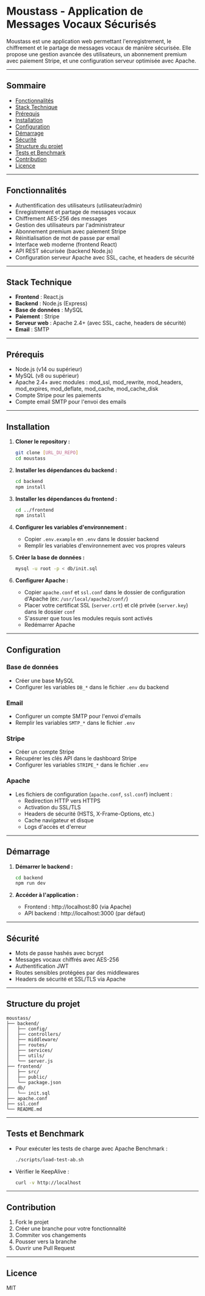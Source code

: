 # Moustass - Application de Messages Vocaux Sécurisés

Moustass est une application web permettant l'enregistrement, le chiffrement et le partage de messages vocaux de manière sécurisée. Elle propose une gestion avancée des utilisateurs, un abonnement premium avec paiement Stripe, et une configuration serveur optimisée avec Apache.

---

## Sommaire

- [Fonctionnalités](#fonctionnalités)
- [Stack Technique](#stack-technique)
- [Prérequis](#prérequis)
- [Installation](#installation)
- [Configuration](#configuration)
- [Démarrage](#démarrage)
- [Sécurité](#sécurité)
- [Structure du projet](#structure-du-projet)
- [Tests et Benchmark](#tests-et-benchmark)
- [Contribution](#contribution)
- [Licence](#licence)

---

## Fonctionnalités

- Authentification des utilisateurs (utilisateur/admin)
- Enregistrement et partage de messages vocaux
- Chiffrement AES-256 des messages
- Gestion des utilisateurs par l'administrateur
- Abonnement premium avec paiement Stripe
- Réinitialisation de mot de passe par email
- Interface web moderne (frontend React)
- API REST sécurisée (backend Node.js)
- Configuration serveur Apache avec SSL, cache, et headers de sécurité

---

## Stack Technique

- **Frontend** : React.js
- **Backend** : Node.js (Express)
- **Base de données** : MySQL
- **Paiement** : Stripe
- **Serveur web** : Apache 2.4+ (avec SSL, cache, headers de sécurité)
- **Email** : SMTP

---

## Prérequis

- Node.js (v14 ou supérieur)
- MySQL (v8 ou supérieur)
- Apache 2.4+ avec modules : mod_ssl, mod_rewrite, mod_headers, mod_expires, mod_deflate, mod_cache, mod_cache_disk
- Compte Stripe pour les paiements
- Compte email SMTP pour l'envoi des emails

---

## Installation

1. **Cloner le repository :**
   ```bash
   git clone [URL_DU_REPO]
   cd moustass
   ```

2. **Installer les dépendances du backend :**
   ```bash
   cd backend
   npm install
   ```

3. **Installer les dépendances du frontend :**
   ```bash
   cd ../frontend
   npm install
   ```

4. **Configurer les variables d'environnement :**
   - Copier `.env.example` en `.env` dans le dossier backend
   - Remplir les variables d'environnement avec vos propres valeurs

5. **Créer la base de données :**
   ```bash
   mysql -u root -p < db/init.sql
   ```

6. **Configurer Apache :**
   - Copier `apache.conf` et `ssl.conf` dans le dossier de configuration d'Apache (ex: `/usr/local/apache2/conf/`)
   - Placer votre certificat SSL (`server.crt`) et clé privée (`server.key`) dans le dossier `conf`
   - S'assurer que tous les modules requis sont activés
   - Redémarrer Apache

---

## Configuration

### Base de données
- Créer une base MySQL
- Configurer les variables `DB_*` dans le fichier `.env` du backend

### Email
- Configurer un compte SMTP pour l'envoi d'emails
- Remplir les variables `SMTP_*` dans le fichier `.env`

### Stripe
- Créer un compte Stripe
- Récupérer les clés API dans le dashboard Stripe
- Configurer les variables `STRIPE_*` dans le fichier `.env`

### Apache
- Les fichiers de configuration (`apache.conf`, `ssl.conf`) incluent :
  - Redirection HTTP vers HTTPS
  - Activation du SSL/TLS
  - Headers de sécurité (HSTS, X-Frame-Options, etc.)
  - Cache navigateur et disque
  - Logs d'accès et d'erreur

---

## Démarrage

1. **Démarrer le backend :**
   ```bash
   cd backend
   npm run dev
   ```


2. **Accéder à l'application :**
   - Frontend : http://localhost:80 (via Apache)
   - API backend : http://localhost:3000 (par défaut)

---

## Sécurité

- Mots de passe hashés avec bcrypt
- Messages vocaux chiffrés avec AES-256
- Authentification JWT
- Routes sensibles protégées par des middlewares
- Headers de sécurité et SSL/TLS via Apache

---

## Structure du projet

```
moustass/
├── backend/
│   ├── config/
│   ├── controllers/
│   ├── middleware/
│   ├── routes/
│   ├── services/
│   ├── utils/
│   └── server.js
├── frontend/
│   ├── src/
│   ├── public/
│   └── package.json
├── db/
│   └── init.sql
├── apache.conf
├── ssl.conf
└── README.md
```

---

## Tests et Benchmark

- Pour exécuter les tests de charge avec Apache Benchmark :
  ```bash
  ./scripts/load-test-ab.sh
  ```
- Vérifier le KeepAlive :
  ```bash
  curl -v http://localhost
  ```

---

## Contribution

1. Fork le projet
2. Créer une branche pour votre fonctionnalité
3. Commiter vos changements
4. Pousser vers la branche
5. Ouvrir une Pull Request

---

## Licence

MIT
